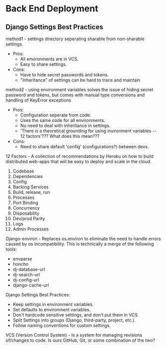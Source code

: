 # Back End Deployment

## Django Settings Best Practices

method1 - settings directory seperating sharable from non-sharable settings.
- Pros:
  - All environments are in VCS.
  - Easy to share settings.
- Cons:
  - Have to hide secret passwords and tokens.
  - "Inheritance" of settings can be hard to trace and maintain

method2 - using environment variables solves the issue of hiding secret password and tokens, but comes with manual type conversions and handling of KeyError exceptions
- Pros:
  - Configuration seperate from code.
  - Uses the same code for all environments.
  - No need to deal with inheritance in settings.
  - 'There is a theoretical grounding for using invironment variables -- 12 factors'??? What does this mean???
- Cons:
  - Need to share default 'config' (configurations?) between devs.

12 Factors - A collection of recommendations by Heroku on how to build distributed web-apps that will be easy to deploy and scale in the cloud.
1. Codebase
2. Dependencies
3. Config
4. Backing Services
5. Build, release, run
6. Processes
7. Port Binding
8. Concurrency
9. Disposability
10. Dev/prod Parity
11. Logs
12. Admin Processes

Django-environ - Replaces os.environ to eliminate the need to handle errors caused by os incompatibility. This is technically a merge of the following tools:
- envparse
- honcho
- dj-database-url
- dj-search-url
- dj-config-url
- django-cache-url

Django Settings Best Practices:
- Keep settings in environment variables.
- Set defaults to environment variables.
- Don't hardcode sensitive settings, and don't put them in VCS
- Split Settings into groups (Django, third-party, project, etc.).
- Follow naming conventions for custom settings.

VCS (Version Control System) - Is a system for managing revisions of/changes to code. Is ours GitHub, Git, or some combination of the two?